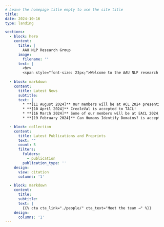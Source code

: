 ```yaml
---
# Leave the homepage title empty to use the site title
title:
date: 2024-10-16
type: landing

sections:
  - block: hero
    content:
      title: |
        AAU NLP Research Group
      image:
        filename: ''
      text: |
        <br>
        <span style="font-size: 23px;">Welcome to the AAU NLP research lab at the Data, Knowledge, and Web Engineering group at Aalborg University led by Prof. Dr. Johannes Bjerva. The lab engages in research in Natural Language Processing (NLP), with interdisciplinary overlap in Education and Cybersecurity. Our scope revolves around leveraging linguistic synergies between languages to develop robust NLP models and building NLP applications that aid multiple domains outside of NLP.</span>
  
  - block: markdown
    content:
      title: Latest News
      subtitle:
      text: |
        * **[11 August 2024]** Our members will be at ACL 2024 presenting work on Creoles, NLP Security, Multilingual Instruction tuning, and hosting the KALLM Workshop! 
        * **[10 April 2024]** CreoleVal is accepted to TACL! 
        * **[16 March 2024]** Some of our members will be at EACL 2024, come and say hi! 
        * **[19 February 2024]** Can Humans Identify Domains? is accepted to LREC-COLING 2024! 

  - block: collection
    content:
      title: Latest Publications and Preprints
      text: ""
      count: 5
      filters:
        folders:
          - publication
        publication_type: ''
    design:
      view: citation
      columns: '1'

  - block: markdown
    content:
      title:
      subtitle:
      text: |
        {{% cta cta_link="./people/" cta_text="Meet the team →" %}}
    design:
      columns: '1'
---
```

